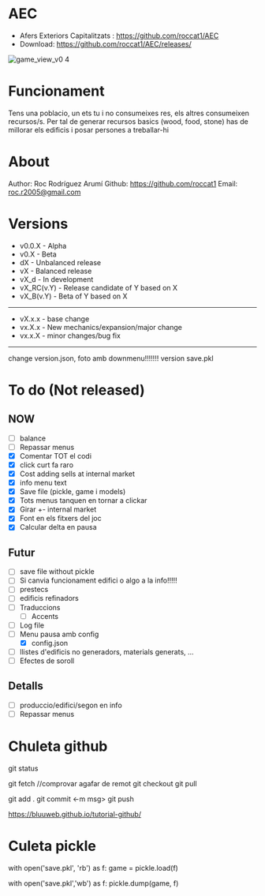 # AEC
- Afers Exteriors Capitalitzats : https://github.com/roccat1/AEC
- Download: https://github.com/roccat1/AEC/releases/

![game_view_v0 4](https://github.com/roccat1/AEC/assets/58339860/b0f4b05a-e18f-4aa0-9db8-038d8df9fd87)

# Funcionament

Tens una poblacio, un ets tu i no consumeixes res, els altres consumeixen recursos/s. Per tal de generar recursos basics (wood, food, stone) has de millorar els edificis i posar persones a treballar-hi

# About

Author: Roc Rodríguez Arumí
Github: https://github.com/roccat1
Email: roc.r2005@gmail.com

# Versions
- v0.0.X - Alpha
- v0.X   - Beta
- dX     - Unbalanced release
- vX     - Balanced release
- vX_d   - In development
- vX_RC(v.Y) - Release candidate of Y based on X
- vX_B(v.Y)  - Beta of Y based on X
______________________________________
- vX.x.x - base change
- vx.X.x - New mechanics/expansion/major change
- vx.x.X - minor changes/bug fix
______________________________________
change version.json, 
foto amb downmenu!!!!!!!
version save.pkl

# To do (Not released)
## NOW
- [ ] balance
- [ ] Repassar menus
- [x] Comentar TOT el codi
- [x] click curt fa raro
- [x] Cost adding sells at internal market
- [x] info menu text
- [x] Save file (pickle, game i models)
- [x] Tots menus tanquen en tornar a clickar
- [x] Girar +- internal market
- [x] Font en els fitxers del joc
- [x] Calcular delta en pausa
## Futur
- [ ] save file without pickle
- [ ] Si canvia funcionament edifici o algo a la info!!!!!
- [ ] prestecs
- [ ] edificis refinadors
- [ ] Traduccions
    - [ ] Accents
- [ ] Log file
- [ ] Menu pausa amb config
    - [x] config.json
- [ ] llistes d'edificis no generadors, materials generats, ...
- [ ] Efectes de soroll
## Detalls
- [ ] produccio/edifici/segon en info
- [ ] Repassar menus

# Chuleta github
git status

git fetch  //comprovar agafar de remot
git checkout
git pull

git add .
git commit <-m msg>
git push

https://bluuweb.github.io/tutorial-github/

# Culeta pickle
with open('save.pkl', 'rb') as f:
    game = pickle.load(f)

with open('save.pkl','wb') as f:
    pickle.dump(game, f)
